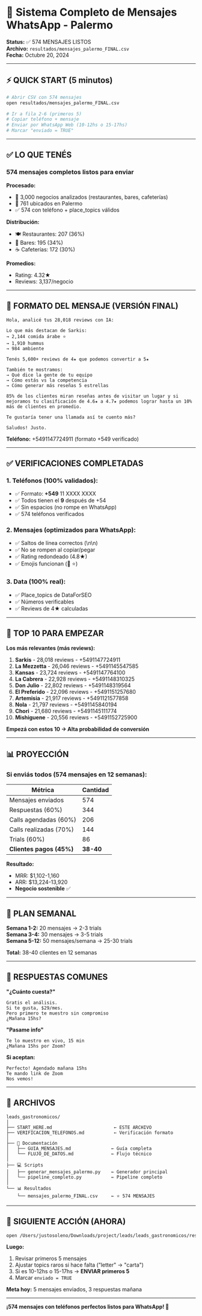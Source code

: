 # 📱 Sistema Completo de Mensajes WhatsApp - Palermo

**Status:** ✅ 574 MENSAJES LISTOS  
**Archivo:** `resultados/mensajes_palermo_FINAL.csv`  
**Fecha:** Octubre 20, 2024

---

## ⚡ QUICK START (5 minutos)

```bash
# Abrir CSV con 574 mensajes
open resultados/mensajes_palermo_FINAL.csv

# Ir a fila 2-6 (primeros 5)
# Copiar teléfono + mensaje
# Enviar por WhatsApp Web (10-12hs o 15-17hs)
# Marcar "enviado = TRUE"
```

---

## ✅ LO QUE TENÉS

### **574 mensajes completos listos para enviar**

**Procesado:**
- 📂 3,000 negocios analizados (restaurantes, bares, cafeterías)
- 🎯 761 ubicados en Palermo
- ✅ 574 con teléfono + place_topics válidos

**Distribución:**
- 🍽️ Restaurantes: 207 (36%)
- 🍺 Bares: 195 (34%)
- ☕ Cafeterías: 172 (30%)

**Promedios:**
- Rating: 4.32★
- Reviews: 3,137/negocio

---

## 💬 FORMATO DEL MENSAJE (VERSIÓN FINAL)

```
Hola, analicé tus 28,018 reviews con IA:

Lo que más destacan de Sarkis:
→ 2,144 comida árabe ⭐
→ 1,910 hummus
→ 984 ambiente

Tenés 5,600+ reviews de 4★ que podemos convertir a 5★

También te mostramos:
→ Qué dice la gente de tu equipo
→ Cómo estás vs la competencia
→ Cómo generar más reseñas 5 estrellas

85% de los clientes miran reseñas antes de visitar un lugar y si mejoramos tu clasificación de 4.6★ a 4.7★ podemos lograr hasta un 10% más de clientes en promedio.

Te gustaría tener una llamada así te cuento más?

Saludos! Justo.
```

**Teléfono:** +5491147724911 (formato +549 verificado)

---

## ✅ VERIFICACIONES COMPLETADAS

### **1. Teléfonos (100% validados):**
- ✅ Formato: **+549** 11 XXXX XXXX
- ✅ Todos tienen el **9** después de +54
- ✅ Sin espacios (no rompe en WhatsApp)
- ✅ 574 teléfonos verificados

### **2. Mensajes (optimizados para WhatsApp):**
- ✅ Saltos de línea correctos (\n\n)
- ✅ No se rompen al copiar/pegar
- ✅ Rating redondeado (4.8★)
- ✅ Emojis funcionan (👋 ⭐)

### **3. Data (100% real):**
- ✅ Place_topics de DataForSEO
- ✅ Números verificables
- ✅ Reviews de 4★ calculadas

---

## 🎯 TOP 10 PARA EMPEZAR

**Los más relevantes (más reviews):**

1. **Sarkis** - 28,018 reviews - +5491147724911
2. **La Mezzetta** - 26,046 reviews - +5491145547585
3. **Kansas** - 23,724 reviews - +5491147764100
4. **La Cabrera** - 22,928 reviews - +5491148310325
5. **Don Julio** - 22,802 reviews - +5491148319564
6. **El Preferido** - 22,096 reviews - +5491151257680
7. **Artemisia** - 21,917 reviews - +5491121577858
8. **Nola** - 21,797 reviews - +5491145840194
9. **Chori** - 21,680 reviews - +5491145111774
10. **Mishiguene** - 20,556 reviews - +5491152725900

**Empezá con estos 10 → Alta probabilidad de conversión**

---

## 📊 PROYECCIÓN

### **Si enviás todos (574 mensajes en 12 semanas):**

| Métrica | Cantidad |
|---------|----------|
| Mensajes enviados | 574 |
| Respuestas (60%) | 344 |
| Calls agendadas (60%) | 206 |
| Calls realizadas (70%) | 144 |
| Trials (60%) | 86 |
| **Clientes pagos (45%)** | **38-40** |

**Resultado:**
- MRR: $1,102-1,160
- ARR: $13,224-13,920
- **Negocio sostenible** ✅

---

## 🚀 PLAN SEMANAL

**Semana 1-2:** 20 mensajes → 2-3 trials  
**Semana 3-4:** 30 mensajes → 3-5 trials  
**Semana 5-12:** 50 mensajes/semana → 25-30 trials

**Total:** 38-40 clientes en 12 semanas

---

## 📱 RESPUESTAS COMUNES

**"¿Cuánto cuesta?"**
```
Gratis el análisis.
Si te gusta, $29/mes.
Pero primero te muestro sin compromiso
¿Mañana 15hs?
```

**"Pasame info"**
```
Te lo muestro en vivo, 15 min
¿Mañana 15hs por Zoom?
```

**Si aceptan:**
```
Perfecto! Agendado mañana 15hs
Te mando link de Zoom
Nos vemos!
```

---

## 📂 ARCHIVOS

```
leads_gastronomicos/
│
├── START_HERE.md                       ← ESTE ARCHIVO
├── VERIFICACION_TELEFONOS.md           ← Verificación formato
│
├── 📖 Documentación
│   ├── GUIA_MENSAJES.md               ← Guía completa
│   └── FLUJO_DE_DATOS.md              ← Flujo técnico
│
├── 💻 Scripts
│   ├── generar_mensajes_palermo.py    ← Generador principal
│   └── pipeline_completo.py           ← Pipeline completo
│
└── 📊 Resultados
    └── mensajes_palermo_FINAL.csv     ← ⭐ 574 MENSAJES
```

---

## 🎯 SIGUIENTE ACCIÓN (AHORA)

```bash
open /Users/justosoleno/Downloads/project/leads/leads_gastronomicos/resultados/mensajes_palermo_FINAL.csv
```

**Luego:**
1. Revisar primeros 5 mensajes
2. Ajustar topics raros si hace falta ("letter" → "carta")
3. Si es 10-12hs o 15-17hs → **ENVIAR primeros 5**
4. Marcar `enviado = TRUE`

**Meta hoy:** 5 mensajes enviados, 3 respuestas mañana

---

**¡574 mensajes con teléfonos perfectos listos para WhatsApp! 🚀**

